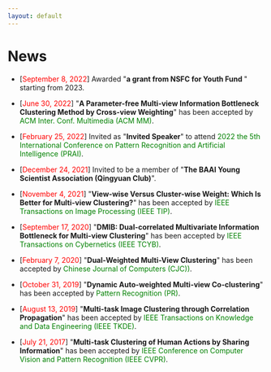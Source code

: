 ```yaml
---
layout: default
---
```


# News

<ul>

 <p style="margin-top: 6px;"><li>[<font color="red">September 8, 2022</font>] Awarded "<b>a grant from NSFC for Youth Fund </b>" starting from 2023.
 
 <p style="margin-top: 6px;"><li>[<font color="red">June 30, 2022</font>] "<b>A Parameter-free Multi-view Information Bottleneck Clustering Method by Cross-view Weighting</b>" has been accepted by <font color="green">ACM Inter. Conf. Multimedia (ACM MM)</font>.</li></p>
 
<p style="margin-top: 6px;"><li>[<font color="red">February 25, 2022</font>] Invited as "<b>Invited Speaker</b>" to attend <font color="green">2022 the 5th International Conference on Pattern Recognition and Artificial Intelligence (PRAI)</font>.</li></p>
 
<p style="margin-top: 6px;"><li>[<font color="red">December 24, 2021</font>] Invited to be a member of "<b>The BAAI Young Scientist Association (Qingyuan Club)</b>".  
  
<p style="margin-top: 6px;"><li>[<font color="red">November 4, 2021</font>] "<b>View-wise Versus Cluster-wise Weight: Which Is Better for Multi-view Clustering?</b>" has been accepted by <font color="green">IEEE Transactions on Image Processing (IEEE TIP)</font>.</li></p>  

<p style="margin-top: 6px;"><li>[<font color="red">September 17, 2020</font>] "<b>DMIB: Dual-correlated Multivariate Information Bottleneck for Multi-view Clustering</b>" has been accepted by <font color="green">IEEE Transactions on Cybernetics (IEEE TCYB)</font>.</li></p>

<p style="margin-top: 6px;"><li>[<font color="red">February 7, 2020</font>] "<b>Dual-Weighted Multi-View Clustering</b>" has been accepted by <font color="green">Chinese Journal of Computers (CJC))</font>.</li></p>

<p style="margin-top: 6px;"><li>[<font color="red">October 31, 2019</font>] "<b>Dynamic Auto-weighted Multi-view Co-clustering</b>" has been accepted by <font color="green">Pattern Recognition (PR)</font>.</li></p>

<p style="margin-top: 6px;"><li>[<font color="red">August 13, 2019</font>] "<b>Multi-task Image Clustering through Correlation Propagation</b>" has been accepted by <font color="green">IEEE Transactions on Knowledge and Data Engineering (IEEE TKDE)</font>.</li></p>
 
<p style="margin-top: 6px;"><li>[<font color="red">July 21, 2017</font>]  "<b>Multi-task Clustering of Human Actions by Sharing Information</b>" has been accepted by <font color="green">IEEE Conference on Computer Vision and Pattern Recognition (IEEE CVPR)</font>.</li></p>
